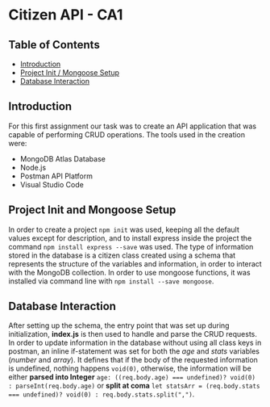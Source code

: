 # Citizen API - CA1 
## Table of Contents
* [Introduction](#introduction)
* [Project Init / Mongoose Setup](#project-init-and-mongoose-setup)
* [Database Interaction](#database-interaction)
## Introduction
For this first assignment our task was to create an API application that was capable of performing CRUD operations. The tools used in the creation were:
- MongoDB Atlas Database
- Node.js
- Postman API Platform
- Visual Studio Code

## Project Init and Mongoose Setup
In order to create a project `npm init` was used, keeping all the default values except for description, and to install express inside the project the command `npm install express --save` was used. 
The type of information stored in the database is a citizen class created using a schema that represents the structure of the variables and information, in order to interact with the MongoDB collection. In order to use mongoose functions, it was installed via command line with `npm install --save mongoose`.

## Database Interaction
After setting up the schema, the entry point that was set up during initialization, **index.js** is then used to handle and parse the CRUD requests.  In order to update information in the database without using all class keys in postman, an inline if-statement was set for both the *age* and *stats* variables (*number* and *array*). It defines that if the body of the requested information is undefined, nothing happens `void(0)`, otherwise, the information will be either **parsed into Integer** `age: ((req.body.age) === undefined)? void(0) : parseInt(req.body.age)` or **split at coma** `let statsArr = (req.body.stats === undefined)? void(0) : req.body.stats.split(",")`.
